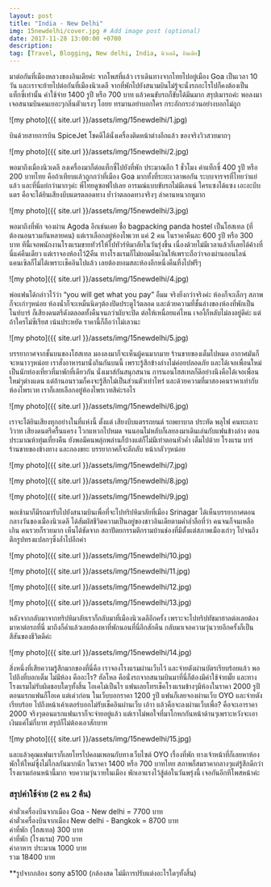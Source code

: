```yaml
---
layout: post
title: "India - New Delhi"
img: 15newdelhi/cover.jpg # Add image post (optional)
date: 2017-11-28 13:00:00 +0700
description:
tag: [Travel, Blogging, New delhi, India, นิวเดลี, อินเดีย]
---
```


มาต่อกันที่เมืองหลวงของอินเดียค่ะ จากโพสที่แล้ว เราเดินทางจากไทยไปอยู่เมือง Goa เป็นเวลา 10 วัน และเราจะย้ายไปต่อกันที่เมืองนิวเดลี จากที่พักไปยังสนามบินไม่รู้จะนั่งรถอะไรไปก็คงต้องเป็นแท็กซี่เท่านั้น ค่าใช้จ่าย 1400 รูปี หรือ 700 บาท แล้วคนขับรถก็ขับได้มึนมาก สรุปเมารถค่ะ พอลงมาเจอสนามบินคนเยอะๆกลิ่นตัวแรงๆ โอยย ทรมานอย่าบอกใคร กระอักกระอ่วนอย่างบอกไม่ถูก  

![my photo]({{ site.url }}/assets/img/15newdelhi/1.jpg)

บินด้วยสายการบิน SpiceJet โชคดีได้นั่งเครื่องติดหน้าต่างอีกแล้ว ของจริงวิวสวยมากๆ

![my photo]({{ site.url }}/assets/img/15newdelhi/2.jpg)

พอมาถึงเมืองนิวเดลี ลงเครื่องมาก็ต่อแท็กซี่ไปยังที่พัก ประมาณอีก 1 ชั่วโมง ค่าแท็กซี่ 400 รูปี หรือ 200 บาทไทย คือถ้าเทียบแล้วถูกกว่าที่เมือง Goa มากทั้งที่ระยะเวลาพอกัน ระบบจารจรที่ไทยว่าแย่แล้ว และที่นี่แย่กว่ามากๆค่ะ พี่ไทยดูซอฟไปเลย อารมณ์แบบขับรถไม่มีเลนน์ ใครแซงได้แซง เอะอะบีบแตร คือจะได้ยินเสียงบีบแตรตลอดทาง ย้ำว่าตลอดทางจริงๆ ลำคานหนวกหูมาก

![my photo]({{ site.url }}/assets/img/15newdelhi/3.jpg)

พอมาถึงที่พัก จองผ่าน Agoda อีกเช่นเคย ชื่อ bagpacking panda hostel เป็นโฮสเทล (ที่ต้องนอนรวมกันหลายคน) แต่เราเลือกอยู่ห้องไพเวท แค่ 2 คน ในราคาคืนละ 600 รูปี หรือ 300 บาท ทีนี้เจอพนักงานโรงแรมขายทัวร์ให้ไปทัวร์หิมาลัยในวันรุ่งขึ้น เนื่องด้วยไม่มีเวลาแล้วก็เลยได้ค้างที่นี่แค่คืนเดียว แต่เราจองห้องไว้2คืน ทางโรงแรมก็ไม่ยอมคืนเงินให้เพราะถือว่าจองผ่านออนไลน์ แคนเซิลก็ไม่ได้เพราะเช็คอินไปแล้ว เลยต้องยอมสละห้องอีกหนึ่งคืนทิ้งไปฟรีๆ

![my photo]({{ site.url }}/assets/img/15newdelhi/4.jpg)

พ่อแฟนได้กล่าวไว้ว่า “you will get what you pay” อืมม จริงยิ่งกว่าจริงค่ะ ห้องก็จะเล็กๆ สภาพก็จะเก่าๆหน่อย ห้องน้ำก็จะเหม็นนิดๆต้องปิดประตูไว้ตลอด และด้วยความที่ชั้นล่างของห้องที่พักเป็นไนท์บาร์ ก็เสียงดนตรีดังตลอดทั้งคืนจนกว่าผับจะปิด ต่อให้เหนื่อยแค่ไหน เจองี้ก็หลับไม่ลงอยู่ดีค่ะ แต่ถ้าใครไม่ซีเรียส เน้นประหยัด ราคานี้ก็ถือว่าไม่เลวนะ

![my photo]({{ site.url }}/assets/img/15newdelhi/5.jpg)

บรรยากาศจากชั้นบนของโฮสเทล มองลงมาก็จะเห็นผู้คนมากมาย ร้านขายของเต็มไปหมด อากาศมันก็จะหนาวๆหน่อย เราสั่งอาหารมานั่งกินกันบนนี้ เพราะรู้สึกข้างล่างไม่ค่อยปลอดภัย และได้เจอเพื่อนใหม่เป็นนักท่องเที่ยวที่มาพักที่เดียวกัน นั่งเมาส์กันสนุกสนาน การนอนโฮสเทลก็ดีอย่างนึงคือได้เจอเพื่อนใหม่ๆต่างแดน แต่ถ้านอนรวมก็คงจะรู้สีกไม่เป็นส่วนตัวเท่าไหร่ และด้วยความที่มาสองคนราคาเท่ากับห้องไพรเวท เราก็เลยเลือกอยู่ห้องไพรเวทสิค่ะรอไร

![my photo]({{ site.url }}/assets/img/15newdelhi/6.jpg)

เราจะได้ยินเสียงทุกอย่างในที่แห่งนี้ ตั้งแต่ เสียงบีบแตรรถยนต์ รถพยาบาล ประทัด พลุไฟ คนทะเลาะวิวาท เสียงดนตรีครื้นแครง โวกแหวกไปหมด จนนอนไม่หลับก็เลยลงมาเดินเล่นกับแฟนข้างล่าง ตอนประมาณห้าทุ่มเที่ยงคืน ยังพอมีคนพลุ่กพล่านก็บ้างแต่ก็ไม่มีเท่าตอนหัวค่ำ เต็มไปด้วย โรงแรม บาร์ ร้านขายของข้างทาง และกองขยะ บรรยากาศก็จะลึกลับ หน้ากลัวๆหน่อย

![my photo]({{ site.url }}/assets/img/15newdelhi/7.jpg)

![my photo]({{ site.url }}/assets/img/15newdelhi/8.jpg)

![my photo]({{ site.url }}/assets/img/15newdelhi/9.jpg)

พอเช้ามาก็มีรถมารับไปยังสนามบินเพื่อที่จะไปทริปหิมาลัยที่เมือง Srinagar ได้เห็นบรรยากาศตอนกลางวันของเมืองนิวเดลี ได้สัมผัสชีวิตความเป็นอยู่ของชาวอินเดียตามค่ำล่ำลือที่ว่า คนจนก็จนเหลือเกิน คนรวยก็รวยมาก เห็นได้ชัดจาก สถาปัตยกรรมตีกรามบ้านช่องที่มีตั้งแต่สภาพเมืองเก่าๆ ไปจนถึงตึกรูปทรงแปลกๆซึ่งล้ำไปอีกค่า

![my photo]({{ site.url }}/assets/img/15newdelhi/10.jpg)

![my photo]({{ site.url }}/assets/img/15newdelhi/11.jpg)

![my photo]({{ site.url }}/assets/img/15newdelhi/12.jpg)

![my photo]({{ site.url }}/assets/img/15newdelhi/13.jpg)

หลังจากกลับมาจากทริปหิมาลัยเราก็กลับมาที่เมืองนิวเดลีอีกครั้ง เพราะจะไปทริปทัชมาฮาลต่อเลยต้องมาหาต่อรถที่นี่ มาถึงก็ค่ำแล้วเลยต้องหาที่พักนอนที่นี่อีกสักคืน กลับมาเจอความวุ่นวายอีกครั้งก็เป็นสีสันของชีวิตดีค่ะ

![my photo]({{ site.url }}/assets/img/15newdelhi/14.jpg)

สิ่งหนึ่งที่เสียความรู้สึกมากของที่นี่คือ เราจองโรงแรมผ่านเว็บไว้ และจ่ายตังผ่านบัตรเรียบร้อยแล้ว พอไปถึงที่บอกเต็ม ไม่มีห้อง คืออะไร? ฮัลโหล คือนั่งรถจากสนามบินมาที่นี่ก็ต้องมีค่าใช้จ่ายมั๊ย และทางโรงแรมไม่รับผิดชอบใดๆทั้งสิ้น โอเคไม่เป็นไร แฟนเลยโทรเช็คโรงแรมข้างๆมีห้องในราคา 2000 รูปี ตอนแรกแฟนก็โอเค แต่เด่วก่อน ในเว็บบอกราคา 1200 รูปี แฟนก็เลยจองผ่านเว็บ OYO และจ่ายตังเรียบร้อย ไปถึงหน้าเค้าเตอร์บอกไม่รับเช็คอินผ่านเว็บ เอ้าา แล้วคือจะลงผ่านเว็บเพื่อ? คือจะเอาราคา 2000 จริงๆตอนแรกแฟนเราก็จะจ่ายอยู่แล้ว แต่เราไม่พอใจที่มาโกหกกันหน้าด้านๆเพราะหวังจะเอาเงินแค่ไม่กี่บาท สรุปก็ไม่ต้องเอาสักบาท

![my photo]({{ site.url }}/assets/img/15newdelhi/15.jpg)

และแล้วคุณแฟนเราก็เลยโทรไปคอมเพลนกับทางเว็บไซต์ OYO เรื่องที่พัก ทางเจ้าหน้าที่ก็เลยหาห้องพักให้ใหม่ซุี่งไม่ไกลกันมากนัก ในราคา 1400 หรือ 700 บาทไทย สภาพก็สมราคากลางๆแต่รู้สึกดีกว่าโรงแรมก่อนหน้านี้มาก จบความวุ่นวายในเมือง พักเอาแรงไว้สู้ต่อในวันพรุ่งนี้ เจอกันอีกทีโพสหน้าค่ะ

### สรุปค่าใช้จ่าย (2 คน 2 คืน)  
ค่าตั๋วเครื่องบินจากเมือง Goa - New delhi = 7700 บาท  
ค่าตั๋วเครื่องบินจากเมือง New delhi - Bangkok = 8700 บาท  
ค่าที่พัก (โฮสเทล) 300 บาท  
ค่าที่พัก (โรงแรม) 700 บาท  
ค่าอาหาร ประมาณ 1000 บาท  
รวม 18400 บาท  

**รูปจากกล้อง sony a5100 (กล้องสด ไม่มีการปรับแต่งอะไรใดๆทั้งสิ้น)
